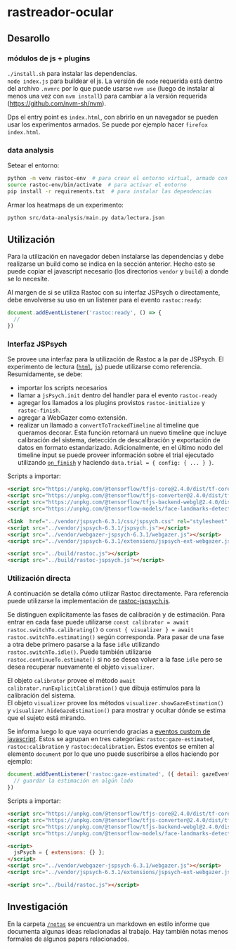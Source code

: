# rastreador-ocular

## Desarollo

### módulos de js + plugins

`./install.sh` para instalar las dependencias.  
`node index.js` para buildear el js.
La versión de `node` requerida está dentro del archivo `.nvmrc` por lo que puede
usarse `nvm use` (luego de instalar al menos una vez con `nvm install`) para
cambiar a la versión requerida (https://github.com/nvm-sh/nvm).

Dps el entry point es `index.html`, con abrirlo en un navegador se pueden usar
los experimentos armados. Se puede por ejemplo hacer `firefox index.html`.

### data analysis

Setear el entorno:
```bash
python -m venv rastoc-env  # para crear el entorno virtual, armado con Python3.9
source rastoc-env/bin/activate  # para activar el entorno
pip install -r requirements.txt  # para instalar las dependencias
```

Armar los heatmaps de un experimento:
```python
python src/data-analysis/main.py data/lectura.json
```

## Utilización

Para la utilización en navegador deben instalarse las dependencias y debe
realizarse un build como se indica en la sección anterior. Hecho esto se puede
copiar el javascript necesario (los directorios `vendor` y `build`) a donde se
lo necesite.

Al margen de si se utiliza Rastoc con su interfaz JSPsych o directamente, debe
envolverse su uso en un listener para el evento `rastoc:ready`:
```javascript
document.addEventListener('rastoc:ready', () => {
  //
})
```

### Interfaz JSPsych

Se provee una interfaz para la utilización de Rastoc a la par de JSPsych. El
experimento de lectura ([`html`](/experimentos/lectura.html),
[`js`](/experimentos/lectura.js)) puede utilizarse como referencia.  
Resumidamente, se debe:
- importar los scripts necesarios
- llamar a `jsPsych.init` dentro del handler para el evento `rastoc-ready`
- agregar los llamados a los plugins provistos `rastoc-initialize` y
`rastoc-finish`.
- agregar a WebGazer como extensión.
- realizar un llamado a `convertToTrackedTimeline` al timeline que queramos
decorar. Esta función retornará un nuevo timeline que incluye calibración del
sistema, detección de descalibración y exportación de datos en formato
estandarizado. Adicionalmente, en el último nodo del timeline input se puede 
proveer información sobre el trial ejecutado utilizando 
[`on_finish`](https://www.jspsych.org/7.0/overview/events/#on_finish-trial) y
haciendo `data.trial = { config: { ... } }`.

Scripts a importar:
```html
<script src="https://unpkg.com/@tensorflow/tfjs-core@2.4.0/dist/tf-core.js"></script>
<script src="https://unpkg.com/@tensorflow/tfjs-converter@2.4.0/dist/tf-converter.js"></script>
<script src="https://unpkg.com/@tensorflow/tfjs-backend-webgl@2.4.0/dist/tf-backend-webgl.js"></script>
<script src="https://unpkg.com/@tensorflow-models/face-landmarks-detection@0.0.1/dist/face-landmarks-detection.js"></script>

<link  href="../vendor/jspsych-6.3.1/css/jspsych.css" rel="stylesheet" type="text/css">
<script src="../vendor/jspsych-6.3.1/jspsych.js"></script>
<script src="../vendor/webgazer-jspsych-6.3.1/webgazer.js"></script>
<script src="../vendor/jspsych-6.3.1/extensions/jspsych-ext-webgazer.js"></script>

<script src="../build/rastoc.js"></script>
<script src="../build/rastoc-jspsych.js"></script>
```

### Utilización directa

A continuación se detalla cómo utilizar Rastoc directamente. Para referencia
puede utilizarse la implementación de
[rastoc-jspsych.js](/src/rastoc-jspsych/index.js).

Se distinguen explícitamente las fases de calibración y de estimación. Para
entrar en cada fase puede utilizarse
`const calibrator = await rastoc.switchTo.calibrating()` o 
`const { visualizer } = await rastoc.switchTo.estimating()` según corresponda.
Para pasar de una fase a otra debe primero pasarse a la fase `idle` utilizando
`rastoc.switchTo.idle()`. Puede también utilizarse
`rastoc.continueTo.estimate()` si no se desea volver a la fase `idle` pero se
desea recuperar nuevamente el objeto `visualizer`.

El objeto `calibrator` provee el método
`await calibrator.runExplicitCalibration()` que dibuja estímulos para la
calibración del sistema.  
El objeto `visualizer` provee los métodos `visualizer.showGazeEstimation()` y
`visualizer.hideGazeEstimation()` para mostrar y ocultar dónde se estima que el
sujeto está mirando.

Se informa luego lo que vaya ocurriendo gracias a
[eventos custom de javascript](https://developer.mozilla.org/en-US/docs/Web/Events/Creating_and_triggering_events#adding_custom_data_%E2%80%93_customevent).
Estos se agrupan en tres categorías: `rastoc:gaze-estimated`,
`rastoc:calibration` y `rastoc:decalibration`. Estos eventos se emiten al
elemento `document` por lo que uno puede suscribirse a ellos haciendo por
ejemplo:
```javascript
document.addEventListener('rastoc:gaze-estimated', ({ detail: gazeEvent }) => {
  // guardar la estimación en algún lado
})
```

Scripts a importar:
```html
<script src="https://unpkg.com/@tensorflow/tfjs-core@2.4.0/dist/tf-core.js"></script>
<script src="https://unpkg.com/@tensorflow/tfjs-converter@2.4.0/dist/tf-converter.js"></script>
<script src="https://unpkg.com/@tensorflow/tfjs-backend-webgl@2.4.0/dist/tf-backend-webgl.js"></script>
<script src="https://unpkg.com/@tensorflow-models/face-landmarks-detection@0.0.1/dist/face-landmarks-detection.js"></script>

<script>
  jsPsych = { extensions: {} };
</script>
<script src="../vendor/webgazer-jspsych-6.3.1/webgazer.js"></script>
<script src="../vendor/jspsych-6.3.1/extensions/jspsych-ext-webgazer.js"></script>

<script src="../build/rastoc.js"></script>
```

## Investigación

En la carpeta [`/notas`](/notas/README.md) se encuentra un markdown en estilo
informe que documenta algunas ideas relacionadas al trabajo. Hay también notas
menos formales de algunos papers relacionados.
